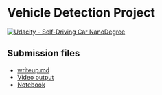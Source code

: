 # Vehicle Detection Project
[![Udacity - Self-Driving Car NanoDegree](https://s3.amazonaws.com/udacity-sdc/github/shield-carnd.svg)](http://www.udacity.com/drive)

## Submission files

- [writeup.md](./writeup.md)
- [Video output](./output_images/output.mp4)
- [Notebook](./VehicleDetection.ipynb)
